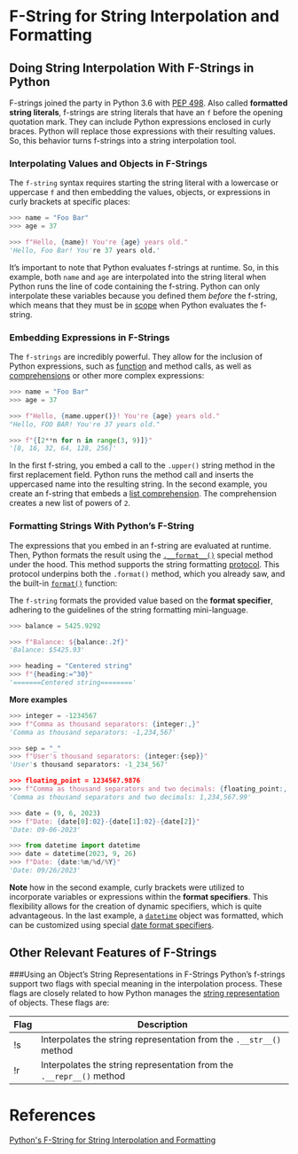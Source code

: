 # F-String for String Interpolation and Formatting

## Doing String Interpolation With F-Strings in Python

F-strings joined the party in Python 3.6 with [PEP 498](https://docs.python.org/3/whatsnew/3.6.html#whatsnew36-pep498). Also called **formatted string literals**, f-strings are string literals that have an `f` before the opening quotation mark. They can include Python expressions enclosed in curly braces. Python will replace those expressions with their resulting values. So, this behavior turns f-strings into a string interpolation tool.

### Interpolating Values and Objects in F-Strings

The `f-string` syntax requires starting the string literal with a lowercase or uppercase `f` and then embedding the values, objects, or expressions in curly brackets at specific places:
```python
>>> name = "Foo Bar"
>>> age = 37

>>> f"Hello, {name}! You're {age} years old."
'Hello, Foo Bar! You're 37 years old.'
```

It’s important to note that Python evaluates f-strings at runtime. So, in this example, both `name` and `age` are interpolated into the string literal when Python runs the line of code containing the f-string. Python can only interpolate these variables because you defined them _before_ the f-string, which means that they must be in [scope](https://realpython.com/python-namespaces-scope/) when Python evaluates the f-string.

### Embedding Expressions in F-Strings
The `f-strings` are incredibly powerful. They allow for the inclusion of Python expressions, such as [function](https://realpython.com/defining-your-own-python-function/) and method calls, as well as [comprehensions](https://realpython.com/list-comprehension-python/) or other more complex expressions:
```python
>>> name = "Foo Bar"
>>> age = 37

>>> f"Hello, {name.upper()}! You're {age} years old."
"Hello, FOO BAR! You're 37 years old."

>>> f"{[2**n for n in range(3, 9)]}"
'[8, 16, 32, 64, 128, 256]'
```

In the first f-string, you embed a call to the `.upper()` string method in the first replacement field. Python runs the method call and inserts the uppercased name into the resulting string. In the second example, you create an f-string that embeds a [list comprehension](https://realpython.com/list-comprehension-python/). The comprehension creates a new list of powers of `2`.

### Formatting Strings With Python’s F-String
The expressions that you embed in an f-string are evaluated at runtime. Then, Python formats the result using the [`.__format__()`](https://docs.python.org/3/reference/datamodel.html#object.__format__) special method under the hood. This method supports the string formatting [protocol](python-classes.md/#special-methods-and-protocols). This protocol underpins both the `.format()` method, which you already saw, and the built-in [`format()`](https://docs.python.org/3/library/functions.html#format) function:

The `f-string` formats the provided value based on the **format specifier**, adhering to the guidelines of the string formatting mini-language.

```python
>>> balance = 5425.9292

>>> f"Balance: ${balance:.2f}"
'Balance: $5425.93'

>>> heading = "Centered string"
>>> f"{heading:=^30}"
'=======Centered string========'
```

**More examples**

```python
>>> integer = -1234567
>>> f"Comma as thousand separators: {integer:,}"
'Comma as thousand separators: -1,234,567'

>>> sep = "_"
>>> f"User's thousand separators: {integer:{sep}}"
'User's thousand separators: -1_234_567'

>>> floating_point = 1234567.9876
>>> f"Comma as thousand separators and two decimals: {floating_point:,.2f}"
'Comma as thousand separators and two decimals: 1,234,567.99'

>>> date = (9, 6, 2023)
>>> f"Date: {date[0]:02}-{date[1]:02}-{date[2]}"
'Date: 09-06-2023'

>>> from datetime import datetime
>>> date = datetime(2023, 9, 26)
>>> f"Date: {date:%m/%d/%Y}"
'Date: 09/26/2023'
```
**Note** how in the second example, curly brackets were utilized to incorporate variables or expressions within the **format specifiers**. This flexibility allows for the creation of dynamic specifiers, which is quite advantageous. In the last example, a [`datetime`](python-datetime.md) object was formatted, which can be customized using special [date format specifiers](https://strftime.org/).

## Other Relevant Features of F-Strings

###Using an Object’s String Representations in F-Strings
Python’s f-strings support two flags with special meaning in the interpolation process. These flags are closely related to how Python manages the [string representation](../__repr__vs__str__.md/#how-can-you-access-an-objects-string-representations) of objects. These flags are:

|Flag  |Description  |
|--|--|
|!s  |Interpolates the string representation from the `.__str__()` method  |
|!r  |Interpolates the string representation from the `.__repr__()` method  |


# References
[Python's F-String for String Interpolation and Formatting](https://realpython.com/python-f-strings/)